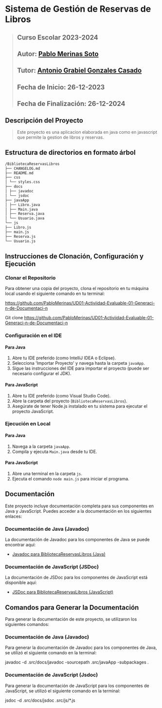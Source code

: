 # Sistema de Gestión de Reservas de Libros

> ## Curso Escolar 2023-2024
>
>## Autor: [Pablo Merinas Soto](https://github.com/PabloMerinas)
>
>## Tutor: [Antonio Grabiel Gonzales Casado](https://github.com/antonio-gabriel-gonzalez-casado)
>
>## Fecha de Inicio: 26-12-2023
>
>## Fecha de Finalización: 26-12-2024

## Descripción del Proyecto
> Este proyecto es una aplicacion elaborada en java como en javascript que permite la gestion de libros y reservas.

## Estructura de directorios en formato árbol
```bash
/BibliotecaReservasLibros
├── CHANGELOG.md
├── README.md
├── css
│ └── styles.css
├── docs
│ ├── javadoc
│ └── jsdoc
├── javaApp
│ ├── Libro.java
│ ├── Main.java
│ ├── Reserva.java
│ └── Usuario.java
└── js
├── Libro.js
├── main.js
├── Reserva.js
└── Usuario.js
```

## Instrucciones de Clonación, Configuración y Ejecución

### Clonar el Repositorio
Para obtener una copia del proyecto, clona el repositorio en tu máquina local usando el siguiente comando en tu terminal:

https://github.com/PabloMerinas/UD01-Activiidad-Evaluable-01-Generaci-n-de-Documentaci-n

Git clone https://github.com/PabloMerinas/UD01-Activiidad-Evaluable-01-Generaci-n-de-Documentaci-n

### Configuración en el IDE

#### Para Java
1. Abre tu IDE preferido (como IntelliJ IDEA o Eclipse).
2. Selecciona 'Importar Proyecto' y navega hasta la carpeta `javaApp`.
3. Sigue las instrucciones del IDE para importar el proyecto (puede ser necesario configurar el JDK).

#### Para JavaScript
1. Abre tu IDE preferido (como Visual Studio Code).
2. Abre la carpeta del proyecto (`BibliotecaReservasLibros`).
3. Asegúrate de tener Node.js instalado en tu sistema para ejecutar el proyecto JavaScript.

### Ejecución en Local

#### Para Java
1. Navega a la carpeta `javaApp`.
2. Compila y ejecuta `Main.java` desde tu IDE.

#### Para JavaScript
1. Abre una terminal en la carpeta `js`.
2. Ejecuta el comando `node main.js` para iniciar el programa.

## Documentación

Este proyecto incluye documentación completa para sus componentes en Java y JavaScript. Puedes acceder a la documentación en los siguientes enlaces:

### Documentación de Java (Javadoc)

La documentación de Javadoc para los componentes de Java se puede encontrar aquí:

- [Javadoc para BibliotecaReservasLibros (Java)](src/docs/javadoc/index.html)

### Documentación de JavaScript (JSDoc)

La documentación de JSDoc para los componentes de JavaScript está disponible aquí:

- [JSDoc para BibliotecaReservasLibros (JavaScript)](src/docs/jsdoc/index.html)

## Comandos para Generar la Documentación

Para generar la documentación de este proyecto, se utilizaron los siguientes comandos:

### Documentación de Java (Javadoc)

Para generar la documentación de Javadoc para los componentes de Java, se utilizó el siguiente comando en la terminal:

javadoc -d .src/docs/javadoc -sourcepath .src/javaApp -subpackages .

### Documentación de JavaScript (Jsdoc)

Para generar la documentación de JavaScript para los componentes de JavaScript, se utilizó el siguiente comando en la terminal:


jsdoc -d .src/docs/jsdoc .src/js/*.js


